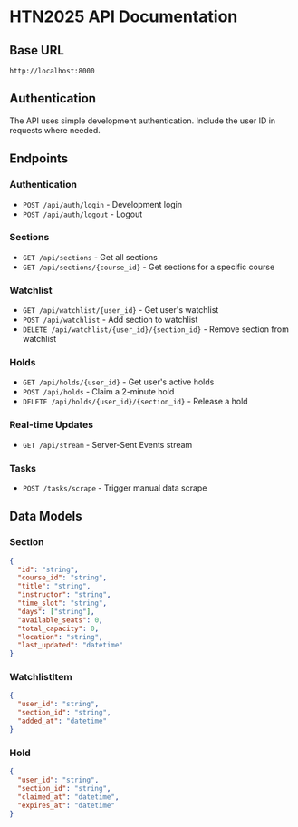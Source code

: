 # HTN2025 API Documentation

## Base URL
```
http://localhost:8000
```

## Authentication
The API uses simple development authentication. Include the user ID in requests where needed.

## Endpoints

### Authentication
- `POST /api/auth/login` - Development login
- `POST /api/auth/logout` - Logout

### Sections
- `GET /api/sections` - Get all sections
- `GET /api/sections/{course_id}` - Get sections for a specific course

### Watchlist
- `GET /api/watchlist/{user_id}` - Get user's watchlist
- `POST /api/watchlist` - Add section to watchlist
- `DELETE /api/watchlist/{user_id}/{section_id}` - Remove section from watchlist

### Holds
- `GET /api/holds/{user_id}` - Get user's active holds
- `POST /api/holds` - Claim a 2-minute hold
- `DELETE /api/holds/{user_id}/{section_id}` - Release a hold

### Real-time Updates
- `GET /api/stream` - Server-Sent Events stream

### Tasks
- `POST /tasks/scrape` - Trigger manual data scrape

## Data Models

### Section
```json
{
  "id": "string",
  "course_id": "string",
  "title": "string",
  "instructor": "string",
  "time_slot": "string",
  "days": ["string"],
  "available_seats": 0,
  "total_capacity": 0,
  "location": "string",
  "last_updated": "datetime"
}
```

### WatchlistItem
```json
{
  "user_id": "string",
  "section_id": "string",
  "added_at": "datetime"
}
```

### Hold
```json
{
  "user_id": "string",
  "section_id": "string",
  "claimed_at": "datetime",
  "expires_at": "datetime"
}
```
